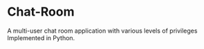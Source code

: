 # Chat-Room
A multi-user chat room application with various levels of privileges Implemented in Python.
